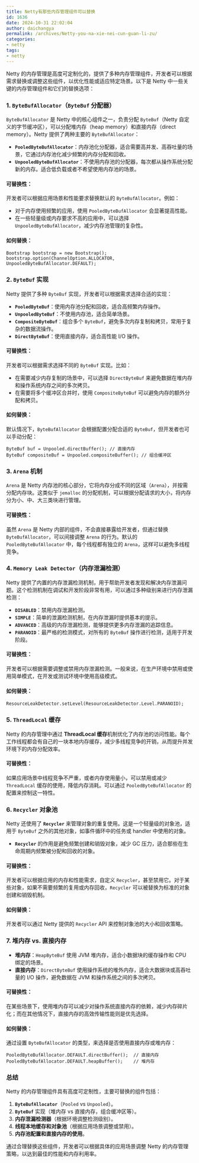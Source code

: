 ```yaml
---
title: Netty有那些内存管理组件可以替换
id: 1636
date: 2024-10-31 22:02:04
author: daichangya
permalink: /archives/Netty-you-na-xie-nei-cun-guan-li-zu/
categories:
- netty
tags:
- netty
---
```


Netty 的内存管理是高度可定制化的，提供了多种内存管理组件，开发者可以根据需求替换或调整这些组件，以优化性能或适应特定场景。以下是 Netty 中一些关键的内存管理组件和它们的替换选项：

### 1\. **`ByteBufAllocator`**（`ByteBuf` 分配器）

`ByteBufAllocator` 是 Netty 中的核心组件之一，负责分配 `ByteBuf`（Netty 自定义的字节缓冲区），可以分配堆内存（heap memory）和直接内存（direct memory）。Netty 提供了两种主要的 `ByteBufAllocator`：

*   **`PooledByteBufAllocator`**：内存池化分配器，适合需要高并发、高吞吐量的场景，它通过内存池化减少频繁的内存分配和回收。
*   **`UnpooledByteBufAllocator`**：不使用内存池的分配器，每次都从操作系统分配新的内存。适合低负载或者不希望使用内存池的场景。

#### 可替换性：

开发者可以根据应用场景和性能要求替换默认的 `ByteBufAllocator`。例如：

*   对于内存使用频繁的应用，使用 `PooledByteBufAllocator` 会显著提高性能。
*   在一些轻量级或内存要求不高的应用中，可以选择 `UnpooledByteBufAllocator`，减少内存池管理的复杂性。

#### 如何替换：

```
Bootstrap bootstrap = new Bootstrap();
bootstrap.option(ChannelOption.ALLOCATOR, UnpooledByteBufAllocator.DEFAULT);
```

### 2\. **`ByteBuf` 实现**

Netty 提供了多种 `ByteBuf` 实现，开发者可以根据需求选择合适的实现：

*   **`PooledByteBuf`**：使用内存池分配和回收，适合高频繁内存操作。
*   **`UnpooledByteBuf`**：不使用内存池，适合简单场景。
*   **`CompositeByteBuf`**：组合多个 `ByteBuf`，避免多次内存复制和拷贝，常用于复杂的数据流操作。
*   **`DirectByteBuf`**：使用直接内存，适合高性能 I/O 操作。

#### 可替换性：

开发者可以根据需求选择不同的 `ByteBuf` 实现。比如：

*   在需要减少内存复制的场景中，可以选择 `DirectByteBuf` 来避免数据在堆内存和操作系统内存之间的多次拷贝。
*   在需要将多个缓冲区合并时，使用 `CompositeByteBuf` 可以避免内存的额外分配和拷贝。

#### 如何替换：

默认情况下，`ByteBufAllocator` 会根据配置分配合适的 `ByteBuf`，但开发者也可以手动分配：

```
ByteBuf buf = Unpooled.directBuffer(); // 直接内存
ByteBuf compositeBuf = Unpooled.compositeBuffer(); // 组合缓冲区
```

### 3\. **`Arena` 机制**

`Arena` 是 Netty 内存池的核心部分，它将内存分成不同的区域（`Arena`），并按需分配内存块。这类似于 `jemalloc` 的分配机制，可以根据分配请求的大小，将内存分为小、中、大三类块进行管理。

#### 可替换性：

虽然 `Arena` 是 Netty 内部的组件，不会直接暴露给开发者，但通过替换 `ByteBufAllocator`，可以间接调整 `Arena` 的行为。默认的 `PooledByteBufAllocator` 中，每个线程都有独立的 `Arena`，这样可以避免多线程竞争。

### 4\. **`Memory Leak Detector`**（内存泄漏检测）

Netty 提供了内置的内存泄漏检测机制，用于帮助开发者发现和解决内存泄漏问题。这个检测机制在调试和开发阶段非常有用，可以通过多种级别来进行内存泄漏检测：

*   **`DISABLED`**：禁用内存泄漏检测。
*   **`SIMPLE`**：简单的泄漏检测机制，在内存泄漏时提供基本的提示。
*   **`ADVANCED`**：高级的内存泄漏检测，能够提供更多内存泄漏的追踪信息。
*   **`PARANOID`**：最严格的检测模式，对所有的 `ByteBuf` 操作进行检测，适用于开发阶段。

#### 可替换性：

开发者可以根据需要调整或禁用内存泄漏检测。一般来说，在生产环境中禁用或使用简单模式，在开发或测试环境中使用高级模式。

#### 如何替换：

```
ResourceLeakDetector.setLevel(ResourceLeakDetector.Level.PARANOID);
```

### 5\. **`ThreadLocal` 缓存**

Netty 的内存管理中通过 **ThreadLocal 缓存**机制优化了内存池的访问性能。每个工作线程都会有自己的一块本地内存缓存，减少多线程竞争的开销，从而提升并发环境下的内存分配效率。

#### 可替换性：

如果应用场景中线程竞争不严重，或者内存使用量小，可以禁用或减少 `ThreadLocal` 缓存的使用，降低内存消耗。可以通过 `PooledByteBufAllocator` 的配置来控制这一特性。

### 6\. **`Recycler` 对象池**

Netty 还使用了 **`Recycler`** 来管理对象的重复使用。这是一个轻量级的对象池，适用于 `ByteBuf` 之外的其他对象，如事件循环中的任务或 handler 中使用的对象。

*   **`Recycler`** 的作用是避免频繁创建和销毁对象，减少 GC 压力，适合那些在生命周期内频繁被分配和回收的对象。

#### 可替换性：

开发者可以根据应用的内存和性能需求，自定义 `Recycler`，甚至禁用它。对于某些对象，如果不需要频繁的复用或内存回收，`Recycler` 可以被替换为标准的对象创建和销毁机制。

#### 如何替换：

开发者可以通过 Netty 提供的 `Recycler` API 来控制对象池的大小和回收策略。

### 7\. **堆内存 vs. 直接内存**

*   **堆内存**：`HeapByteBuf` 使用 JVM 堆内存，适合小数据块的缓存操作和 CPU 绑定的场景。
*   **直接内存**：`DirectByteBuf` 使用操作系统的堆外内存，适合大数据块或高吞吐量的 I/O 操作，避免数据在 JVM 和操作系统之间的多次拷贝。

#### 可替换性：

在某些场景下，使用堆内存可以减少对操作系统直接内存的依赖，减少内存碎片化；而在其他情况下，直接内存的高效传输性能则是优先选择。

#### 如何替换：

通过设置 `ByteBufAllocator` 的类型，来选择是否使用直接内存或堆内存：

```
PooledByteBufAllocator.DEFAULT.directBuffer();  // 直接内存
PooledByteBufAllocator.DEFAULT.heapBuffer();    // 堆内存
``` 

### 总结

Netty 的内存管理组件具有高度可定制性，主要可替换的组件包括：

1.  **`ByteBufAllocator`**（`Pooled` vs `Unpooled`）。
2.  **`ByteBuf`** 实现（堆内存 vs 直接内存，组合缓冲区等）。
3.  **内存泄漏检测器**（根据环境调整检测级别）。
4.  **线程本地缓存和对象池**（根据应用场景调整或禁用）。
5.  **内存池配置和直接内存的使用**。

通过合理替换这些组件，开发者可以根据具体的应用场景调整 Netty 的内存管理策略，以达到最佳的性能和内存利用率。